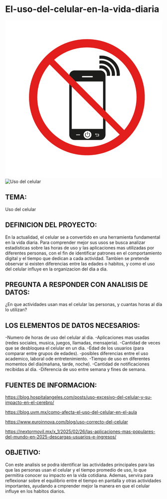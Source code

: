 # El-uso-del-celular-en-la-vida-diaria

![Texto alternativo](https://github.com/MelissaRodriguez968/El-uso-del-celular-en-la-vida-diaria/blob/main/no-celular1.png)
<img src="mi_imagen.png" alt="Uso del celular" width="300" height="200">


## TEMA:
Uso del celular

## DEFINICION DEL PROYECTO:

En la actualidad, el celular se a convertido en una herramienta fundamental en la vida diaria.
Para comprender mejor sus usos se busca analizar estadisticas sobre las horas de uso y las aplicaciones mas utilizadas por diferentes personas,
con el fin de identificar patrones en el comportamiento digital y el tiempo que dedican a cada actividad.
Tambien se pretende observar si existen diferencias entre las edades o habitos, y como el uso del celular influye en la organizacion del dia a dia.


## PREGUNTA A RESPONDER CON ANALISIS DE DATOS:

¿En que actividades usan mas el celular las personas, y cuantas horas al día lo utilizan?


## LOS ELEMENTOS DE DATOS NECESARIOS: 

-Numero de horas de uso del celular al dia.
-Aplicaciones mas usadas (redes sociales, musica, juegos, llamadas, mensajeria).
-Cantidad de veces que se desbloquea el celular en un dia.
-Edad de los usuarios (para comparar entre grupos de edades).
-posibles diferencias entre el uso academico, laboral ode entretenimiento.
-Tiempo de uso en diferentes momentos del dia(mañana, tarde, noche).
-Cantidad de notificaciones recibidas al dia.
-Diferencia de uso entre semana y fines de semana.

## FUENTES DE INFORMACION:

https://blog.hospitalangeles.com/posts/uso-excesivo-del-celular-y-su-impacto-en-el-cerebro/

https://blog.uvm.mx/como-afecta-el-uso-del-celular-en-el-aula

https://www.euroinnova.com/blog/uso-correcto-del-celular

https://nextormovil.mx/x_1/2025/02/26/las-aplicaciones-mas-populares-del-mundo-en-2025-descargas-usuarios-e-ingresos/


## OBJETIVO:

Con este analisis se podra identificar las actividades principales para las que las personas usan el celular 
y el tiempo promedio de uso, lo que permitira conocer su impacto en la vida cotidiana.
Ademas, servira para reflexionar sobre el equilibrio entre el tiempo en pantalla y otras actividades importantes,
ayudando a cmprender mejor la manera en que el celular influye en los habitos diarios.

